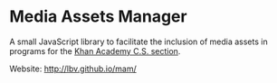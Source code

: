 # Media Assets Manager

A small JavaScript library to facilitate the inclusion of media assets in
programs for the [Khan Academy C.S.
section](https://www.khanacademy.org/cs).

Website: http://lbv.github.io/mam/
